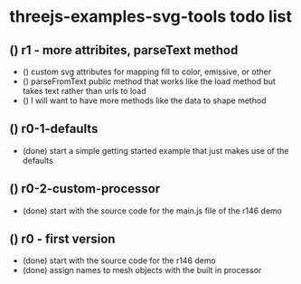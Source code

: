 # threejs-examples-svg-tools  todo list

## () r1 - more attribites, parseText method
* () custom svg attributes for mapping fill to color, emissive, or other
* () parseFromText public method that works like the load method but takes text rather than urls to load
* () I will want to have more methods like the data to shape method

## () r0-1-defaults
* (done) start a simple getting started example that just makes use of the defaults

## () r0-2-custom-processor
* (done) start with the source code for the main.js file of the r146 demo

## () r0 - first version
* (done) start with the source code for the r146 demo
* (done) assign names to mesh objects with the built in processor
